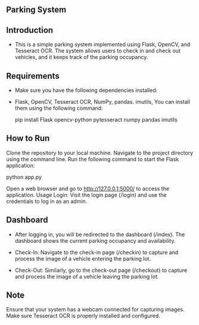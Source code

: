 ## Parking System
## Introduction

* This is a simple parking system implemented using Flask, OpenCV, and Tesseract OCR. The system allows users to check in and check out vehicles, and it keeps track of the parking occupancy.

## Requirements
 
 * Make sure you have the following dependencies installed:

* Flask,
OpenCV,
Tesseract OCR,
NumPy,
pandas.
imutils,
You can install them using the following command:

   pip install Flask opencv-python pytesseract numpy pandas imutils
## How to Run
Clone the repository to your local machine.
Navigate to the project directory using the command line.
Run the following command to start the Flask application:

python app.py

Open a web browser and go to http://127.0.0.1:5000/ to access the application.
Usage
Login: Visit the login page (/login) and use the credentials to log in as an admin.

## Dashboard 

* After logging in, you will be redirected to the dashboard (/index). The dashboard shows the current parking occupancy and availability.

* Check-In: Navigate to the check-in page (/checkin) to capture and process the image of a vehicle entering the parking lot.

* Check-Out: Similarly, go to the check-out page (/checkout) to capture and process the image of a vehicle leaving the parking lot.

## Note

   Ensure that your system has a webcam connected for capturing images.
Make sure Tesseract OCR is properly installed and configured.
